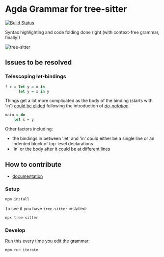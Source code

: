 # Agda Grammar for tree-sitter

[![Build Status](https://travis-ci.org/tree-sitter/tree-sitter-agda.svg?branch=master)](https://travis-ci.org/tree-sitter/tree-sitter-agda)

Syntax highlighting and code folding done right (with context-free grammar, finally!)

![tree-sitter](https://i.imgur.com/7Pfmqjv.png)

## Issues to be resolved

### Telescoping let-bindings

```agda
f x = let y = x in
      let y = x in y
```

Things get a lot more complicated as the body of the binding (starts with 'in')
[could be elided](https://github.com/agda/agda/issues/3113) following the introduction of [*do-notation*](https://agda.readthedocs.io/en/v2.5.4/language/syntactic-sugar.html#do-notation).

```agda
main = do
    let x = y
```

Other factors including:

* the bindings in between 'let' and 'in' could either be a single line or an indented block of top-level declarations
* 'in' or the body after it could be at different lines

## How to contribute

* [documentation](http://tree-sitter.github.io/tree-sitter/)

### Setup

```bash
npm install
```

To see if you have `tree-sitter` installed:
```bash
npx tree-sitter
```

### Develop

Run this every time you edit the grammar:
```bash
npm run iterate
```
